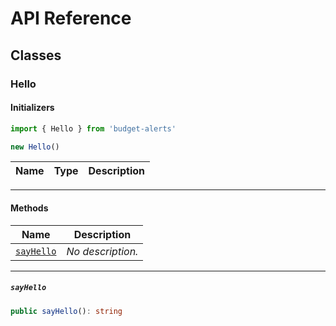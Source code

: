 # API Reference <a name="API Reference" id="api-reference"></a>



## Classes <a name="Classes" id="Classes"></a>

### Hello <a name="Hello" id="budget-alerts.Hello"></a>

#### Initializers <a name="Initializers" id="budget-alerts.Hello.Initializer"></a>

```typescript
import { Hello } from 'budget-alerts'

new Hello()
```

| **Name** | **Type** | **Description** |
| --- | --- | --- |

---

#### Methods <a name="Methods" id="Methods"></a>

| **Name** | **Description** |
| --- | --- |
| <code><a href="#budget-alerts.Hello.sayHello">sayHello</a></code> | *No description.* |

---

##### `sayHello` <a name="sayHello" id="budget-alerts.Hello.sayHello"></a>

```typescript
public sayHello(): string
```





